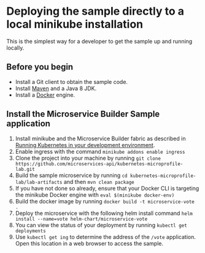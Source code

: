# Deploying the sample directly to a local minikube installation

This is the simplest way for a developer to get the sample up and running locally.

## Before you begin

* Install a Git client to obtain the sample code.
* Install [Maven](https://maven.apache.org/download.cgi) and a Java 8 JDK.
* Install a [Docker](https://docs.docker.com/engine/installation/) engine.

## Install the Microservice Builder Sample application

1. Install minikube and the Microservice Builder fabric as described in [Running Kubernetes in your development environment](https://www.ibm.com/support/knowledgecenter/SS5PWC/setup.html).
1. Enable ingress with the command `minikube addons enable ingress`
1. Clone the project into your machine by running `git clone https://github.com/microservices-api/kubernetes-microprofile-lab.git`
1. Build the sample microservice by running `cd kubernetes-microprofile-lab/lab-artifacts` and then  `mvn clean package`
1. If you have not done so already, ensure that your Docker CLI is targeting the minikube Docker engine with `eval $(minikube docker-env)`
1. Build the docker image by running `docker build -t microservice-vote .`
1. Deploy the microservice with the following helm install command `helm install --name=vote helm-chart/microservice-vote`
1. You can view the status of your deployment by running `kubectl get deployments`
1. Use `kubectl get ing` to determine the address of the `/vote` application.  Open this location in a web browser to access the sample. 
